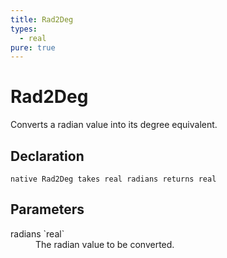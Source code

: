 ```yaml
---
title: Rad2Deg
types:
  - real
pure: true
---
```


# Rad2Deg
Converts a radian value into its degree equivalent.

## Declaration

```
native Rad2Deg takes real radians returns real
```

## Parameters
<dl>
  <dt>radians `real`</dt>
  <dd>The radian value to be converted.</dd>
</dl>
